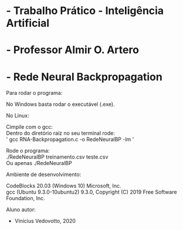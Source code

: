
#   - Trabalho Prático - Inteligência Artificial  
#   - Professor Almir O. Artero                  
#   - Rede Neural Backpropagation   


Para rodar o programa:

No Windows basta rodar o executável (.exe).

No Linux: <br>

Cimpile com o gcc: <br>
Dentro do diretório raíz no seu terminal rode: <br>
    ' gcc RNA-Backpropagation.c -o RedeNeuralBP -lm '<br>

Rode o programa: <br>
./RedeNeuralBP treinamento.csv teste.csv <br>
Ou apenas ./RedeNeuralBP <br>



Ambiente de desenvolvimento:

CodeBlocks 20.03 (Windows 10) Microsoft, Inc. <br>
gcc (Ubuntu 9.3.0-10ubuntu2) 9.3.0,
Copyright (C) 2019 Free Software Foundation, Inc. <br>


Aluno autor:
- Vinícius Vedovotto, 2020
